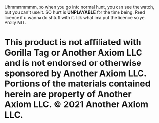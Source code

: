 Uhmmmmmmm, so when you go into normal hunt, you can see the watch, but you can't use it. SO hunt is **UNPLAYABLE** for the time being. Reed licence if u wanna do shtuff with it. Idk what ima put the licence so ye. Prolly MIT.


# This product is not affiliated with Gorilla Tag or Another Axiom LLC and is not endorsed or otherwise sponsored by Another Axiom LLC. Portions of the materials contained herein are property of Another Axiom LLC. © 2021 Another Axiom LLC.
